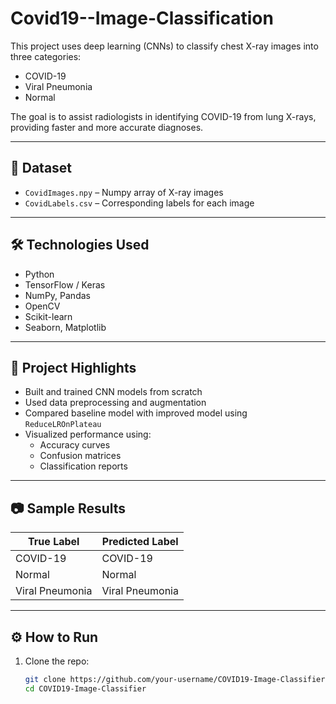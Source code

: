 # Covid19--Image-Classification

This project uses deep learning (CNNs) to classify chest X-ray images into three categories:
- COVID-19
- Viral Pneumonia
- Normal

The goal is to assist radiologists in identifying COVID-19 from lung X-rays, providing faster and more accurate diagnoses.

---

## 📁 Dataset

- `CovidImages.npy` – Numpy array of X-ray images
- `CovidLabels.csv` – Corresponding labels for each image

---

## 🛠️ Technologies Used

- Python
- TensorFlow / Keras
- NumPy, Pandas
- OpenCV
- Scikit-learn
- Seaborn, Matplotlib

---

## 🚀 Project Highlights

- Built and trained CNN models from scratch
- Used data preprocessing and augmentation
- Compared baseline model with improved model using `ReduceLROnPlateau`
- Visualized performance using:
  - Accuracy curves
  - Confusion matrices
  - Classification reports

---

## 📷 Sample Results

| True Label | Predicted Label |
|------------|-----------------|
| COVID-19   | COVID-19        |
| Normal     | Normal          |
| Viral Pneumonia | Viral Pneumonia |

---

## ⚙️ How to Run

1. Clone the repo:
   ```bash
   git clone https://github.com/your-username/COVID19-Image-Classifier.git
   cd COVID19-Image-Classifier
